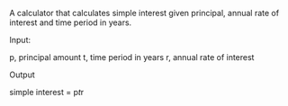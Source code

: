 A calculator that calculates simple interest given principal, annual rate of interest and time period in years.

Input:

   p, principal amount
   t, time period in years
   r, annual rate of interest

Output

   simple interest = p*t*r

